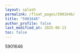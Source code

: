 ```yaml
---
layout: splash
permalink: /float_pages/5901646/
title: "5901646"
author_profile: false
last_modified_at: 2025-06-13
toc: false
---
```

 
5901646
